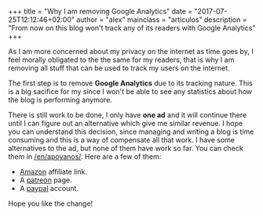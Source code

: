 +++
title = "Why I am removing Google Analytics"
date = "2017-07-25T12:12:46+02:00"
author = "alex"
mainclass = "articulos"
description = "From now on this blog won't track any of its readers with Google Analytics"
+++

As I am more concerned about my privacy on the internet as time goes by, I feel morally obligated to the the same for my readers, that is why I am removing all stuff that can be used to track my users on the internet.

The first step is to remove **Google Analytics** due to its tracking nature. This is a big sacifice for my since I won't be able to see any statistics about how the blog is performing anymore.

There is still work to be done, I only have **one ad** and it will continue there until I can figure out an alternative which give me similar revenue. I hope you can understand this decision, since managing and writing a blog is time consuming and this is a way of compensate all that work. I have some alternatives to the ad, but none of them have work so far. You can check them in [/en/apoyanos/](https://elbauldelprogramador.com/en/apoyanos/ ""). Here are a few of them:

- <a href="http://amzn.to/2uwxMBQ" target="_blank" title="Amazon">Amazon</a> affiliate link.
- A <a href="http://patreon.com/elbauldelprogramador" target="_blank" title="Pateron">patreon</a> page.
- A <a href="https://www.paypal.me/elbaul" target="_blank" title="Paypal">paypal</a> account.


Hope you like the change!
